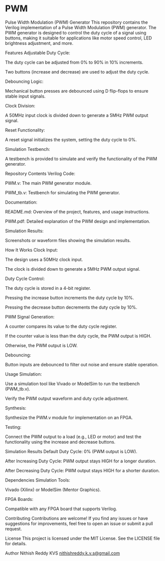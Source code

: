 # PWM
Pulse Width Modulation (PWM) Generator
This repository contains the Verilog implementation of a Pulse Width Modulation (PWM) generator. The PWM generator is designed to control the duty cycle of a signal using buttons, making it suitable for applications like motor speed control, LED brightness adjustment, and more.

Features
Adjustable Duty Cycle:

The duty cycle can be adjusted from 0% to 90% in 10% increments.

Two buttons (increase and decrease) are used to adjust the duty cycle.

Debouncing Logic:

Mechanical button presses are debounced using D flip-flops to ensure stable input signals.

Clock Division:

A 50MHz input clock is divided down to generate a 5MHz PWM output signal.

Reset Functionality:

A reset signal initializes the system, setting the duty cycle to 0%.

Simulation Testbench:

A testbench is provided to simulate and verify the functionality of the PWM generator.

Repository Contents
Verilog Code:

PWM.v: The main PWM generator module.

PWM_tb.v: Testbench for simulating the PWM generator.

Documentation:

README.md: Overview of the project, features, and usage instructions.

PWM.pdf: Detailed explanation of the PWM design and implementation.

Simulation Results:

Screenshots or waveform files showing the simulation results.

How It Works
Clock Input:

The design uses a 50MHz clock input.

The clock is divided down to generate a 5MHz PWM output signal.

Duty Cycle Control:

The duty cycle is stored in a 4-bit register.

Pressing the increase button increments the duty cycle by 10%.

Pressing the decrease button decrements the duty cycle by 10%.

PWM Signal Generation:

A counter compares its value to the duty cycle register.

If the counter value is less than the duty cycle, the PWM output is HIGH.

Otherwise, the PWM output is LOW.

Debouncing:

Button inputs are debounced to filter out noise and ensure stable operation.

Usage
Simulation:

Use a simulation tool like Vivado or ModelSim to run the testbench (PWM_tb.v).

Verify the PWM output waveform and duty cycle adjustment.

Synthesis:

Synthesize the PWM.v module for implementation on an FPGA.

Testing:

Connect the PWM output to a load (e.g., LED or motor) and test the functionality using the increase and decrease buttons.

Simulation Results
Default Duty Cycle: 0% (PWM output is LOW).

After Increasing Duty Cycle: PWM output stays HIGH for a longer duration.

After Decreasing Duty Cycle: PWM output stays HIGH for a shorter duration.

Dependencies
Simulation Tools:

Vivado (Xilinx) or ModelSim (Mentor Graphics).

FPGA Boards:

Compatible with any FPGA board that supports Verilog.

Contributing
Contributions are welcome! If you find any issues or have suggestions for improvements, feel free to open an issue or submit a pull request.

License
This project is licensed under the MIT License. See the LICENSE file for details.

Author
Nithish Reddy KVS
nithishreddy.k.v.s@gmail.com

